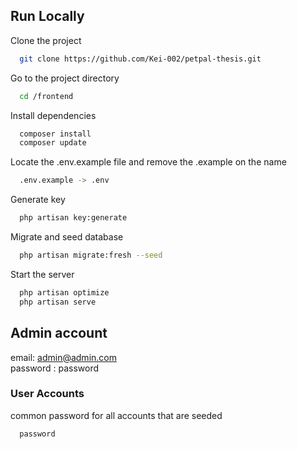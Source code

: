 ## Run Locally

Clone the project

```bash
  git clone https://github.com/Kei-002/petpal-thesis.git
```

Go to the project directory

```bash
  cd /frontend
```

Install dependencies

```bash
  composer install
  composer update
```

Locate the .env.example file and remove the .example on the name
```bash
  .env.example -> .env
```

Generate key
```bash
  php artisan key:generate
```

Migrate and seed database 
```bash
  php artisan migrate:fresh --seed
```

Start the server
```bash
  php artisan optimize
  php artisan serve
```

## Admin account

email: admin@admin.com  
password : password 

### User Accounts
common password for all accounts that are seeded  
```bash
  password
```
